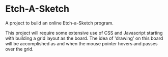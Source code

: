 # Etch-A-Sketch
A project to build an online Etch-a-Sketch program.

This project will require some extensive use of CSS and Javascript starting with building a grid layout as the board.
The idea of 'drawing' on this board will be accomplished as and when the mouse pointer hovers and passes over the grid.
